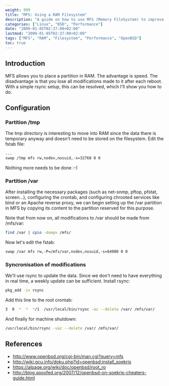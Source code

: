 ```yaml
---
weight: 999
title: "MFS: Using a RAM Filesystem"
description: "A guide on how to use MFS (Memory FileSystem) to improve performance by creating partitions in RAM"
categories: ["Linux", "BSD", "Performance"]
date: "2009-01-05T02:37:00+02:00"
lastmod: "2009-01-05T02:37:00+02:00"
tags: ["MFS", "RAM", "Filesystem", "Performance", "OpenBSD"]
toc: true
---
```


## Introduction

MFS allows you to place a partition in RAM. The advantage is speed. The disadvantage is that you lose all modifications made to it after each reboot. With a simple rsync setup, this can be resolved, which I'll show you how to do.

## Configuration

### Partition /tmp

The tmp directory is interesting to move into RAM since the data there is temporary anyway and doesn't need to be stored on the filesystem. Edit the fstab file:

```bash
...
swap /tmp mfs rw,nodev,nosuid,-s=32768 0 0
```

Nothing more needs to be done :-)

### Partition /var

After installing the necessary packages (such as net-snmp, pftop, pfstat, screen...), configuring the crontab, and configuring chrooted services like bind or an Apache reverse proxy, we can begin setting up the /var partition in MFS by copying its content to the partition reserved for this purpose.

Note that from now on, all modifications to /var should be made from /mfs/var:

```bash
find /var | cpio -dumpv /mfs/
```

Now let's edit the fstab:

```bash
swap /var mfs rw,-P=/mfs/var,nodev,nosuid,-s=64000 0 0
```

### Syncronisation of modifications

We'll use rsync to update the data. Since we don't need to have everything in real time, a weekly update can be sufficient. Install rsync:

```bash
pkg_add -iv rsync
```

Add this line to the root crontab:

```bash
3  0  *  *  */1  /usr/local/bin/rsync -az --delete /var/ /mfs/var/
```

And finally for machine shutdown:

```bash
/usr/local/bin/rsync -vaz --delete /var/ /mfs/var/
```

## References

- http://www.openbsd.org/cgi-bin/man.cgi?query=mfs
- http://wiki.gcu.info/doku.php?id=openbsd:install_soekris
- https://alpage.org/wiki/doc/openbsd/root_ro
- http://blog.spoofed.org/2007/12/openbsd-on-soekris-cheaters-guide.html

